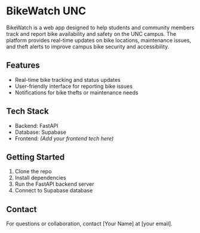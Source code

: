 # BikeWatch UNC

BikeWatch is a web app designed to help students and community members track and report bike availability and safety on the UNC campus. The platform provides real-time updates on bike locations, maintenance issues, and theft alerts to improve campus bike security and accessibility.

## Features

- Real-time bike tracking and status updates  
- User-friendly interface for reporting bike issues  
- Notifications for bike thefts or maintenance needs

## Tech Stack

- Backend: FastAPI  
- Database: Supabase  
- Frontend: *(Add your frontend tech here)*

## Getting Started

1. Clone the repo  
2. Install dependencies  
3. Run the FastAPI backend server  
4. Connect to Supabase database  

## Contact

For questions or collaboration, contact [Your Name] at [your email].
